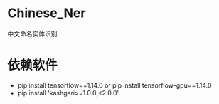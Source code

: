 # Chinese_Ner
中文命名实体识别

# 依赖软件
- pip install tensorflow==1.14.0 or pip install tensorflow-gpu==1.14.0
- pip install 'kashgari>=1.0.0,<2.0.0'
